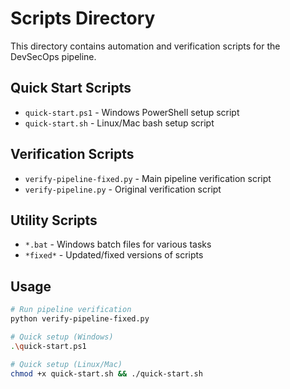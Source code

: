 # Scripts Directory

This directory contains automation and verification scripts for the DevSecOps pipeline.

## Quick Start Scripts
- `quick-start.ps1` - Windows PowerShell setup script
- `quick-start.sh` - Linux/Mac bash setup script

## Verification Scripts
- `verify-pipeline-fixed.py` - Main pipeline verification script
- `verify-pipeline.py` - Original verification script

## Utility Scripts
- `*.bat` - Windows batch files for various tasks
- `*fixed*` - Updated/fixed versions of scripts

## Usage

```bash
# Run pipeline verification
python verify-pipeline-fixed.py

# Quick setup (Windows)
.\quick-start.ps1

# Quick setup (Linux/Mac)
chmod +x quick-start.sh && ./quick-start.sh
```
